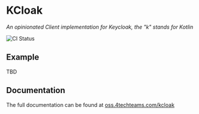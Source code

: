 KCloak
======

*An opinionated Client implementation for Keycloak, the "k" stands for Kotlin*

![CI Status](https://github.com/4techteams/kcloak/actions/workflows/gradle.yml/badge.svg)

## Example

TBD

## Documentation

The full documentation can be found at [oss.4techteams.com/kcloak](https://oss.4techteams.com/kcloak)
